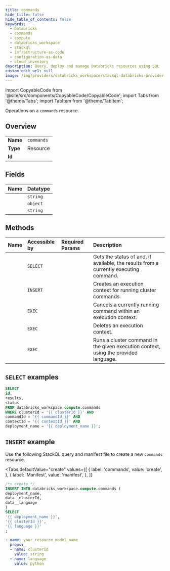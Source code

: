 ```yaml
---
title: commands
hide_title: false
hide_table_of_contents: false
keywords:
  - Databricks
  - commands
  - compute
  - databricks_workspace
  - stackql
  - infrastructure-as-code
  - configuration-as-data
  - cloud inventory
description: Query, deploy and manage Databricks resources using SQL
custom_edit_url: null
image: /img/providers/databricks_workspace/stackql-databricks-provider-featured-image.png
---
```


import CopyableCode from '@site/src/components/CopyableCode/CopyableCode';
import Tabs from '@theme/Tabs';
import TabItem from '@theme/TabItem';

Operations on a <code>commands</code> resource.  

## Overview
<table><tbody>
<tr><td><b>Name</b></td><td><code>commands</code></td></tr>
<tr><td><b>Type</b></td><td>Resource</td></tr>
<tr><td><b>Id</b></td><td><CopyableCode code="databricks_workspace.compute.commands" /></td></tr>
</tbody></table>

## Fields
| Name | Datatype |
|:-----|:---------|
| <CopyableCode code="id" /> | `string` |
| <CopyableCode code="results" /> | `object` |
| <CopyableCode code="status" /> | `string` |

## Methods
| Name | Accessible by | Required Params | Description |
|:-----|:--------------|:----------------|:------------|
| <CopyableCode code="commandstatus" /> | `SELECT` | <CopyableCode code="clusterId, commandId, contextId, deployment_name" /> | Gets the status of and, if available, the results from a currently executing command. |
| <CopyableCode code="create" /> | `INSERT` | <CopyableCode code="deployment_name" /> | Creates an execution context for running cluster commands. |
| <CopyableCode code="cancel" /> | `EXEC` | <CopyableCode code="deployment_name" /> | Cancels a currently running command within an execution context. |
| <CopyableCode code="destroy" /> | `EXEC` | <CopyableCode code="deployment_name" /> | Deletes an execution context. |
| <CopyableCode code="execute" /> | `EXEC` | <CopyableCode code="deployment_name" /> | Runs a cluster command in the given execution context, using the provided language. |

## `SELECT` examples

```sql
SELECT
id,
results,
status
FROM databricks_workspace.compute.commands
WHERE clusterId = '{{ clusterId }}' AND
commandId = '{{ commandId }}' AND
contextId = '{{ contextId }}' AND
deployment_name = '{{ deployment_name }}';
```

## `INSERT` example

Use the following StackQL query and manifest file to create a new <code>commands</code> resource.

<Tabs
    defaultValue="create"
    values={[
        { label: 'commands', value: 'create', },
        { label: 'Manifest', value: 'manifest', },
    ]}
>
<TabItem value="create">

```sql
/*+ create */
INSERT INTO databricks_workspace.compute.commands (
deployment_name,
data__clusterId,
data__language
)
SELECT 
'{{ deployment_name }}',
'{{ clusterId }}',
'{{ language }}'
;
```

</TabItem>
<TabItem value="manifest">

```yaml
- name: your_resource_model_name
  props:
  - name: clusterId
    value: string
  - name: language
    value: python

```

</TabItem>
</Tabs>
